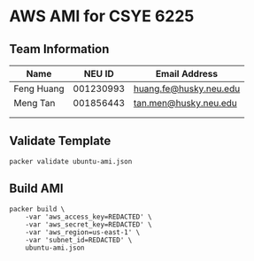 # AWS AMI for CSYE 6225

## Team Information

| Name | NEU ID | Email Address |
| --- | --- | --- |
| Feng Huang | 001230993 | huang.fe@husky.neu.edu |
| Meng Tan | 001856443 | tan.men@husky.neu.edu |
| | | |
| | | |

## Validate Template

```
packer validate ubuntu-ami.json
```

## Build AMI

```
packer build \
    -var 'aws_access_key=REDACTED' \
    -var 'aws_secret_key=REDACTED' \
    -var 'aws_region=us-east-1' \
    -var 'subnet_id=REDACTED' \
    ubuntu-ami.json
```
